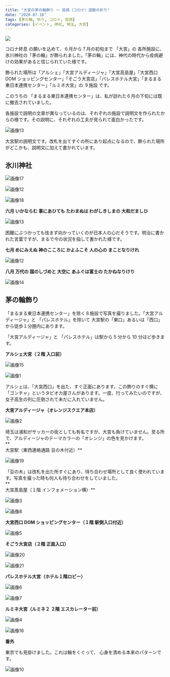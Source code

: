 ```yaml
---
title: "大宮の茅の輪飾り 〜 疫病（コロナ）退散の祈り"
date: "2020-07-18"
tags: [茅の輪, 祈り, コロナ, 疫病]
categories: [イベント, 神社, 埼玉, 大宮]
---
```


![](https://assets.st-note.com/production/uploads/images/30636824/rectangle_large_type_2_f1b68f24b2e382dd226f105c0be0526f.jpg?width=800)

コロナ終息 の願いを込めて、６月から７月の初旬まで 「大宮」の 各所施設に、氷川神社の「茅の輪」が飾られました。「茅の輪」には、神代の時代から疫病避けの効果があると信じられていた様です。

飾られた場所は「アルシェ」「大宮アルディージャ」「大宮高島屋」「大宮西口 DOM ショッピングセンター」「そごう大宮店」「パレスホテル大宮」「まるまる東日本連携センター」「ルミネ大宮」の ９施設 です。

このうちの 「まるまる東日本連携センター」は、私が訪れた６月の下旬には既に撤去されていました。

各施設で説明の文章が異なっているのは、それぞれの施設で説明文を作られたからの様です。その説明に、それぞれの工夫が見られて面白かったです。

![画像13](/assets/nec82bb4169f9_picture_pc_c31cd2acde0df5886453728f6cfe7416.jpg)

大宮駅の説明文です。改札を出てすぐの所にあり起点になるので、飾られた場所がどこかも、説明文に加えて書かれています。

## 氷川神社

![画像17](/assets/nec82bb4169f9_picture_pc_baf4d26139789fe7f35748cb136bc786.jpg)

![画像12](/assets/nec82bb4169f9_picture_pc_40426a8070a1285750d6df0edb3a1d5e.jpg)

![画像18](/assets/nec82bb4169f9_picture_pc_d8ad1ea4a8a9e03460865d7692ced2ce.png)

**六月 いかならむ 事にあひても たわまぬは わがしきしまの 大和だましひ**

![画像13](/assets/nec82bb4169f9_picture_pc_183dc6f3c15176be3b270f654ded5e80.jpg)

困難にぶつかっても怯まず向かっていくのが日本人の心だそうです。明治に書かれた言葉ですが、まるで今の状況を指して書かれた様です。

**七月 めにみえぬ 神のこころに かよふこそ 人の心の まことなりけれ**

![画像12](/assets/nec82bb4169f9_picture_pc_91cef5793a1830748981e7247daa6552.jpg)

**八月 万代の 国のしづめと 大空に あふぐは富士の たかねなりけり**

![画像14](/assets/nec82bb4169f9_picture_pc_d6ca54c7e01ae573c5fc7095acc1d29f.jpg)

## 茅の輪飾り

「まるまる東日本連携センター」を除く８施設で写真を撮りました。「大宮アルディージャ」と 「パレスホテル」を除いて 大宮駅の「東口」あるいは「西口」から徒歩１分圏内にあります。

「大宮アルディージャ」と 「パレスホテル」は駅から 5 分から 10 分ほど歩きます。

**アルシェ大宮（２階 入口前）**

![画像15](/assets/nec82bb4169f9_picture_pc_911d66f5d2771c52d25cf525d1dd9c8a.jpg)

![画像1](/assets/nec82bb4169f9_picture_pc_3d469e3971a47ebf9ea5fea5421244bc.jpg)

アルシェは、「大宮西口」を出た、すぐ正面にあります。この飾りのすぐ横に 「ゴンチャ」というタピオカ屋さんがあります。一度、行ってみたいのですが、女子高生の列に圧倒されて未だに入れていません。

**大宮アルディージャ（オレンジスクエア本店）**

![画像2](/assets/nec82bb4169f9_picture_pc_f723d0d55b22a7235954736287935300.jpg)

埼玉は浦和がサッカーの街としても有名ですが、大宮も負けていません。至る所で、アルディージャのテーマカラーの「オレンジ」の色を見かけます。  
**  
大宮駅（東西連絡通路 豆の木付近）**

![画像19](/assets/nec82bb4169f9_picture_pc_56297432acf1bbe7b4dcc02e3df5a167.jpg)

「豆の木」は改札を出た所すぐにあり、待ち合わせ場所として良く使われています。写真を撮った時も何人も待ち合わせをしていました。  
**  
大宮髙島屋（１階 インフォメーション横）**

![画像3](/assets/nec82bb4169f9_picture_pc_777fb3b8c8be79c740ec63f333afe5d7.jpg)

![画像8](/assets/nec82bb4169f9_picture_pc_28a23f9127fdc4656f3df70f02bd3909.jpg)

**大宮西口 DOM ショッピングセンター（１階 駅側入口付近）**

![画像5](/assets/nec82bb4169f9_picture_pc_566a5639668da4eb9c7269833c603032.jpg)

**そごう大宮店（２階 正面入口）**

![画像20](/assets/nec82bb4169f9_picture_pc_390da04938d4024df0e6a235019a0bf7.jpg)

![画像21](/assets/nec82bb4169f9_picture_pc_6977fc8cfb580f26c45ef36f8088efa4.jpg)

**パレスホテル大宮（ホテル１階ロビー）**

![画像6](/assets/nec82bb4169f9_picture_pc_e9e6266d7081000c331c140f4ea32ff9.jpg)

![画像7](/assets/nec82bb4169f9_picture_pc_7e0237caa1bc294c4566eb5014081c3e.jpg)

**ルミネ大宮（ルミネ２ ２階 エスカレーター前）**

![画像4](/assets/nec82bb4169f9_picture_pc_6b77a6c03f3e4a2d98307a8730609d22.jpg)

![画像16](/assets/nec82bb4169f9_picture_pc_f5b7b8b10cd5b6585a9f43966394db1e.jpg)

**番外**

東京でも見掛けました。これは輪をくぐって、 心身を清める本来のパターンです。

![画像10](/assets/nec82bb4169f9_picture_pc_4bcdc50cd064e7ff95ca7a68a0df875f.jpg)
